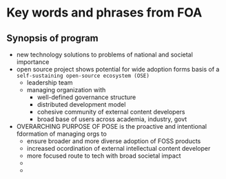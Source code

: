 # Key words and phrases from FOA



## Synopsis of program
- new technology solutions to problems of national and societal importance
- open source project shows potential for wide adoption forms basis of a `self-sustaining open-source ecosystem (OSE)`
  - leadership team
  - managing organization with 
    - well-defined governance structure
    - distributed development model 
    - cohesive community of external content developers
    - broad base of users across academia, industry, govt
- OVERARCHING PURPOSE OF POSE is the proactive and intentional fdormation of managing orgs to
  - ensure broader and more diverse adoption of FOSS products
  - increased ocordination of external intellectual content developer
  - more focused route to tech with broad societal impact
  - 
  - 